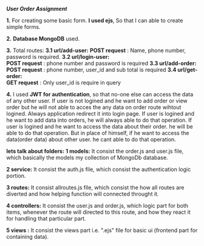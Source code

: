 ***User Order Assignment***

__1.__ For creating some basic form. __I used ejs__, So that I can able to create simple forms.

__2.__ __Database MongoDB__ used.

__3.__ Total routes:
    __3.1 url/add-user:__ 
        __POST request__ : Name, phone number, password is required.
    __3.2 url/login-user:__    
        __POST request__ : phone number and password is required
    __3.3 url/add-order:__      
        __POST request__ : phone number, user_id and sub total is required
    __3.4 url/get-order:__      
        __GET request__ : Only user_id is require in query
    

__4.__ I used __JWT for authentication__, so that no-one else can access the data of any other user. If user is not 
    logined 
    and he want to add order or view order but he will not able to acces the any data on order route wihtout logined. Always application redirect it into login page.
    If user is logined and he want to add data into orders, he will always able to do that operation.
    If user is logined and he want to access the data about their order. he will be able to do that operation. But in place of himself, if he want to access the data(order data) about other user. he cant able to do that operation. 


**lets talk about folders:**
__1 models:__ 
    It consist the order.js and user.js file, which basically the models my collection of MongoDb database.

__2 service:__ 
    It consist the auth.js file, which consist the authentication logic portion.

__3 routes:__
    It consist allroutes.js file, which consist the how all routes are diverted and how helping function 
    will connected throught it.

__4 controllers:__
    It consist the user.js and order.js, which logic part for both items, whenever the route will 
    directed to this route, and how they react it for handling that particular part.

__5 views :__
    It consist the views part i.e. ".ejs" file for basic ui (frontend part for containing data). 
